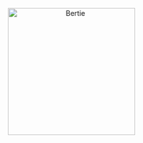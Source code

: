 <p align="center">
	<img src="https://i.imgur.com/oW2fUwY.png" alt="Bertie" style="width:256px;" />
</p>
